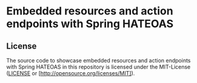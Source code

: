# Embedded resources and action endpoints with Spring HATEOAS

## License
The source code to showcase embedded resources and action endpoints with Spring HATEOAS in this repository is licensed
under the MIT-License ([LICENSE](LICENSE) or [http://opensource.org/licenses/MIT]).